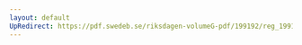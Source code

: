```yaml
---
layout: default
UpRedirect: https://pdf.swedeb.se/riksdagen-volumeG-pdf/199192/reg_199192/reg_199192_0161.pdf
---
```

